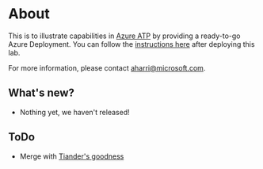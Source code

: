 # About

This is to illustrate capabilities in [Azure ATP](https://aka.ms/aatp) by providing a ready-to-go Azure Deployment.  You can follow the [instructions here](https://aka.ms/aatpsaplaybook) after deploying this lab.

For more information, please contact [aharri@microsoft.com](mailto:aharri@microsoft.com).

## What's new?

* Nothing yet, we haven't released!

## ToDo

- Merge with [Tiander's goodness](https://github.com/tianderturpijn/Azure-Security-Center/blob/master/Labs/01%20-%20VM%20and%20Workspace%20Deployment/Files/configureASCautoProvisoning.json)